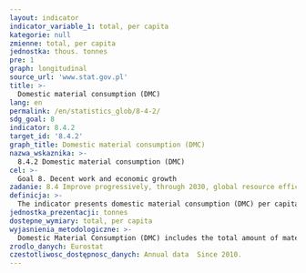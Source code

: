 ```yaml
---
layout: indicator
indicator_variable_1: total, per capita
kategorie: null
zmienne: total, per capita
jednostka: thous. tonnes
pre: 1
graph: longitudinal
source_url: 'www.stat.gov.pl'
title: >-
  Domestic material consumption (DMC)
lang: en
permalink: /en/statistics_glob/8-4-2/
sdg_goal: 8
indicator: 8.4.2
target_id: '8.4.2'
graph_title: Domestic material consumption (DMC)
nazwa_wskaznika: >-
  8.4.2 Domestic material consumption (DMC)
cel: >-
  Goal 8. Decent work and economic growth
zadanie: 8.4 Improve progressively, through 2030, global resource efficiency in consumption and production and endeavour to decouple economic growth from environmental degradation, in accordance with the 10-Year Framework of Programmes on Sustainable Consumption and Production, with developed countries taking the lead
definicja: >-
  The indicator presents domestic material consumption (DMC) per capita.
jednostka_prezentacji: tonnes
dostepne_wymiary: total, per capita
wyjasnienia_metodologiczne: >-
  Domestic Material Consumption (DMC) includes the total amount of materials directly used in economic processes for the needs of the economy. It is the sum of raw materials extracted from the domestic territory of the total economy, plus all physical imports minus all physical exports.Domestic material consumption indicator (DMC) is based on Economy-wide Material Flow Accounts (EW-MFA), i.e., consistent statements of the total cost of materials included in national economies, changes in materials inventory levels in the economy and material inflows to other economies or to the environment.Data in EW-MFA tables, in units of mass, are created for the following components:1. Biomass and biomass products.2. Metal ores and concentrates, raw and processed.3. Non-metallic minerals, raw and processed.4. Fossil energy materials/energy carriers, raw and processed.5. Other products.6. Waste imported for final processing and removal.
zrodlo_danych: Eurostat
czestotliwosc_dostępnosc_danych: Annual data  Since 2010.
---
```

